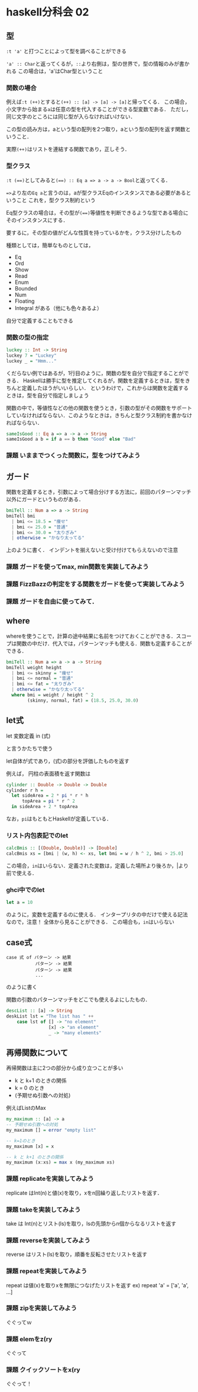 # haskell分科会 02

## 型
`:t 'a'` と打つことによって型を調べることができる

`'a' :: Char`と返ってくるが，`::`より右側は，型の世界で，型の情報のみが書かれる
この場合は，'a'はChar型ということ

### 関数の場合
例えば`:t (++)`とすると`(++) :: [a] -> [a] -> [a]`と帰ってくる．
この場合，小文字から始まる`a`は任意の型を代入することができる型変数である．
ただし，同じ文字のところには同じ型が入らなければいけない．

この型の読み方は，aという型の配列を2つ取り，aという型の配列を返す関数ということ．

実際`(++)`はリストを連結する関数であり，正しそう．


### 型クラス
`:t (==)`としてみると`(==) :: Eq a => a -> a -> Bool`と返ってくる．

`=>`より左の`Eq a`と言うのは，aが型クラスEqのインスタンスである必要があるということ
これを，型クラス制約という

Eq型クラスの場合は，その型が`(==)`等値性を判断できるような型である場合にそのインスタンスにする．

要するに，その型の値がどんな性質を持っているかを，クラス分けしたもの

種類としては，簡単なものとしては，
+ Eq
+ Ord
+ Show
+ Read
+ Enum
+ Bounded
+ Num
+ Floating
+ Integral
がある（他にも色々あるよ）

自分で定義することもできる

### 関数の型の指定
```haskell
luckey :: Int -> String
luckey 7 = "Luckey"
luckey _ = "Hmm..."
```
くだらない例ではあるが，1行目のように，関数の型を自分で指定することができる．
Haskellは勝手に型を推定してくれるが，関数を定義するときは，型をきちんと定義したほうがいいらしい．
というわけで，これからは関数を定義するときは，型を自分で指定しましょう

関数の中で，等値性などの他の関数を使うとき，引数の型がその関数をサポートしていなければならない．このようなときは，きちんと型クラス制約を書かなければならない．

```haskell
sameIsGood :: Eq a => a -> a -> String
sameIsGood a b = if a == b then "Good" else "Bad"
```

### 課題 いままでつくった関数に，型をつけてみよう

## ガード
関数を定義するとき，引数によって場合分けする方法に，前回のパターンマッチ以外にガードというものがある．

```haskell
bmiTell :: Num a => a -> String
bmiTell bmi
  | bmi <= 18.5 = "痩せ"
  | bmi <= 25.0 = "普通"
  | bmi <= 30.0 = "太りぎみ"
  | otherwise = "かなり太ってる"
```

上のように書く．
インデントを揃えないと受け付けてもらえないので注意

### 課題 ガードを使ってmax, min関数を実装してみよう
### 課題 FizzBazzの判定をする関数をガードを使って実装してみよう
### 課題 ガードを自由に使ってみて．


## where
whereを使うことで，計算の途中結果に名前をつけておくことができる．スコープは関数の中だけ．代入では，パターンマッチも使える．関数も定義することができる．

```haskell
bmiTell :: Num a => a -> a -> String
bmiTell weight height
  | bmi <= skinny = "痩せ"
  | bmi <= normal = "普通"
  | bmi <= fat = "太りぎみ"
  | otherwise = "かなり太ってる"
  where bmi = weight / height ^ 2
        (skinny, normal, fat) = (18.5, 25.0, 30.0)
```


## let式
let 変数定義 in (式)

と言うかたちで使う

let自体が式であり，(式)の部分を評価したものを返す

例えば，
円柱の表面積を返す関数は
```haskell
cylinder :: Double -> Double -> Double
cylinder r h =
  let sideArea = 2 * pi * r * h
      topArea = pi * r ^ 2
  in sideArea + 2 * topArea
```
なお，`pi`はもともとHaskellが定義している．


### リスト内包表記でのlet
```haskell
calcBmis :: [(Double, Double)] -> [Double]
calcBmis xs = [bmi | (w, h) <- xs, let bmi = w / h ^ 2, bmi > 25.0]
```
この場合，`in`はいらない．定義された変数は，定義した場所より後ろか，|より前で使える．

### ghci中でのlet
```haskell
let a = 10
```
のように，変数を定義するのに使える．
インタープリタの中だけで使える記法なので，注意！
全体から見ることができる．
この場合も，`in`はいらない


## case式
```
case 式 of パターン -> 結果
           パターン -> 結果
           パターン -> 結果
           ...
```

のように書く

関数の引数のパターンマッチをどこでも使えるよにしたもの．

```haskell
descList :: [a] -> String
deskList lst = "The list has " ++
    case lst of [] -> "no element"
                [x] -> "an element"
                _ -> "many elements"
```


## 再帰関数について
再帰関数は主に2つの部分から成り立つことが多い
+ k と k+1 のときの関係
+ k = 0 のとき
+ (予期せぬ引数への対処)

例えばListのMax
```haskell
my_maximum :: [a] -> a
-- 予期せぬ引数への対処
my_maximum [] = error "empty list"

-- k=1のとき
my_maximum [x] = x

-- k と k+1 のときの関係
my_maximum (x:xs) = max x (my_maximum xs)
```

### 課題 replicateを実装してみよう
replicate はInt(n)と値(x)を取り，xをn回繰り返したリストを返す．

### 課題 takeを実装してみよう
take は Int(n)とリスト(ls)を取り，lsの先頭からn個からなるリストを返す

### 課題 reverseを実装してみよう
reverse はリスト(ls)を取り，順番を反転させたリストを返す

### 課題 repeatを実装してみよう
repeat は値(x)を取りxを無限につなげたリストを返す
ex) repeat 'a' = ['a', 'a', ...]

### 課題 zipを実装してみよう
ぐぐってｗ

### 課題 elemをz(ry
ぐぐって

### 課題 クイックソートをx(ry
ぐぐって！


